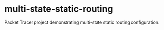 # multi-state-static-routing
Packet Tracer project demonstrating multi-state static routing configuration.
